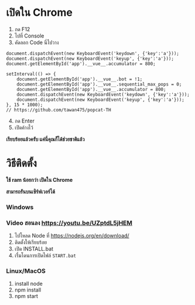 # เปิดใน Chrome
1. กด F12
2. ไปที่ Console
3. คัดลอก Code นี่ไปวาง
```
document.dispatchEvent(new KeyboardEvent('keydown', {'key':'a'}));
document.dispatchEvent(new KeyboardEvent('keyup', {'key':'a'}));
document.getElementById('app').__vue__.accumulator = 800;

setInterval(() => {
    document.getElementById('app').__vue__.bot = !1;
    document.getElementById('app').__vue__.sequential_max_pops = 0;
    document.getElementById('app').__vue__.accumulator = 800;
    document.dispatchEvent(new KeyboardEvent('keydown', {'key':'a'}));
    document.dispatchEvent(new KeyboardEvent('keyup', {'key':'a'}));
}, 15 * 1000);
// https://github.com/tawan475/popcat-TH
```
4. กด Enter
5. เปิดค้างไว้

**เรียบร้อยแล้วครับ แค่นี่คุณก็ได้ช่วยชาติแล้ว**


# วิธีติดตั้ง 
**ใช้ ram น้อยกว่า เปิดใน Chrome**

**สามารถรันบนเซิร์ฟเวอร์ได้**

### Windows
### Video สอนลง https://youtu.be/UZptdL5jHEM
1. ไปโหลด Node ที่ https://nodejs.org/en/download/
2. ติดตั้งให้เรียบร้อย
4. เปิด INSTALL.bat
5. เรื่มโดนการเปิดไฟล์ `START.bat`

### Linux/MacOS
1. install node
2. npm install
3. npm start
